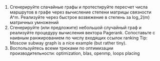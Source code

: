 1. Сгенерируйте слачайные графы и протестируйте пересчет числа 
маршрутов в графе через вычисление степени матрицы связности A^m.
 Реализуйте через быстрое возвежение в степень за log_2(m) 
матричных умножений
2. Сгенерируйте (или предложите) небольшой случайный граф и реализуйте
 процедуру вычисления вектора Pagerank. Сопоставьте с наивным 
ранжированием по числу входящих ссылок ranking
 Tip: Moscow subway graph is a nice example (but rather tiny). 
3. Воспользуйтесь всеми трюками по оптимизации производительности: 
optimization, blas, openmp, loops placing
